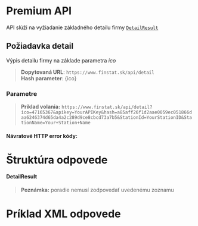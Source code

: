# Premium API
API slúži na vyžiadanie základného detailu firmy [`DetailResult`](#DetailResult)

## Požiadavka detail
Výpis detailu firmy na základe parametra *ico*
> **Dopytovaná URL**: ```https://www.finstat.sk/api/detail```<br />
> **Hash parameter**: {ico}

### Parametre
[](../../../common/parameters/detail-sk.md ':include')

[](../../../common/parameters/parameters-sk.md ':include')

> **Príklad volania:** ```https://www.finstat.sk/api/detail?ico=47165367&apikey=YourAPIKey&hash=a85aff26f1d2aae0059ec051866daa6246374d65da4a2c289d9ce8cbcd73a7b5&StationId=YourStationID&StationName=Your+Station+Name```

#### Návratové HTTP error kódy:
[](../../../common/http/errorcodes-sk-detail.md ':include')

[](../../../common/http/errorcodes-sk.md ':include')

# Štruktúra odpovede
#### DetailResult
[](../../../common/responses/basic-sk.md ':include')

[](../../../common/responses/premium-common-sk.md ':include')

[](../../../common/responses/premium-sk.md ':include')

[](../../../common/responses/icdphadditional-sk.md ':include')

[](../../../common/responses/judgementindicator-sk.md ':include')

[](../../../common/responses/bankaccount-sk.md ':include')

> **Poznámka:** poradie nemusí zodpovedať uvedenému zoznamu

# Príklad XML odpovede

[](../../../common/examples/premium.md ':include')

[](../../../common/texts/anonymized-sk.md ':include')

[](../../../common/examples/detail-an.md ':include')
